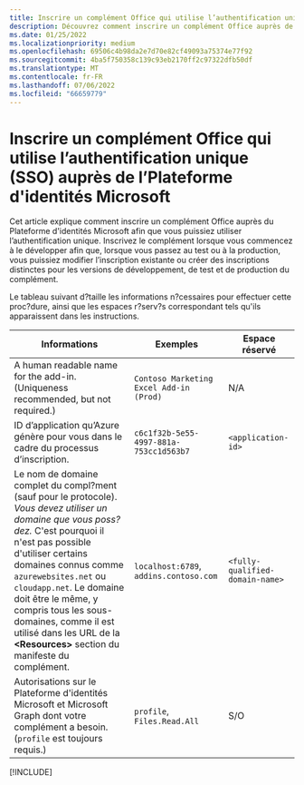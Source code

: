 ```yaml
---
title: Inscrire un complément Office qui utilise l’authentification unique auprès de la Plateforme d'identités Microsoft
description: Découvrez comment inscrire un complément Office auprès de l’Plateforme d'identités Microsoft pour utiliser l’authentification unique avec Word, Excel, PowerPoint et Outlook.
ms.date: 01/25/2022
ms.localizationpriority: medium
ms.openlocfilehash: 69506c4b98da2e7d70e82cf49093a75374e77f92
ms.sourcegitcommit: 4ba5f750358c139c93eb2170ff2c97322dfb50df
ms.translationtype: MT
ms.contentlocale: fr-FR
ms.lasthandoff: 07/06/2022
ms.locfileid: "66659779"
---
```

# <a name="register-an-office-add-in-that-uses-single-sign-on-sso-with-the-microsoft-identity-platform"></a>Inscrire un complément Office qui utilise l’authentification unique (SSO) auprès de l’Plateforme d'identités Microsoft

Cet article explique comment inscrire un complément Office auprès du Plateforme d'identités Microsoft afin que vous puissiez utiliser l’authentification unique. Inscrivez le complément lorsque vous commencez à le développer afin que, lorsque vous passez au test ou à la production, vous puissiez modifier l’inscription existante ou créer des inscriptions distinctes pour les versions de développement, de test et de production du complément.

Le tableau suivant d?taille les informations n?cessaires pour effectuer cette proc?dure, ainsi que les espaces r?serv?s correspondant tels qu'ils apparaissent dans les instructions.

|Informations  |Exemples  |Espace réservé  |
|---------|---------|---------|
|A human readable name for the add-in. (Uniqueness recommended, but not required.)|`Contoso Marketing Excel Add-in (Prod)`|N/A|
|ID d’application qu’Azure génère pour vous dans le cadre du processus d’inscription.|`c6c1f32b-5e55-4997-881a-753cc1d563b7`|`<application-id>`|
|Le nom de domaine complet du compl?ment (sauf pour le protocole). *Vous devez utiliser un domaine que vous poss?dez.* C'est pourquoi il n'est pas possible d'utiliser certains domaines connus comme `azurewebsites.net` ou `cloudapp.net`. Le domaine doit être le même, y compris tous les sous-domaines, comme il est utilisé dans les URL de la **\<Resources\>** section du manifeste du complément.|`localhost:6789`, `addins.contoso.com`|`<fully-qualified-domain-name>`|
|Autorisations sur le Plateforme d'identités Microsoft et Microsoft Graph dont votre complément a besoin. (`profile` est toujours requis.)|`profile`, `Files.Read.All`|S/O|

[!INCLUDE[](../includes/register-sso-add-in-aad-v2-include.md)]
